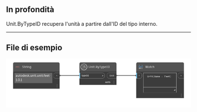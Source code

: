 ## In profondità
Unit.ByTypeID recupera l'unità a partire dall'ID del tipo interno.
___
## File di esempio

![Unit.ByTypeID](./DynamoUnits.Unit.ByTypeID_img.png)
